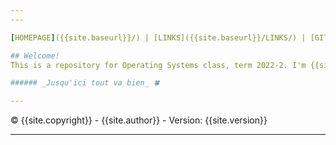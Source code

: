 ```yaml
---
---

[HOMEPAGE]({{site.baseurl}}/) | [LINKS]({{site.baseurl}}/LINKS/) | [GITHUB]({{site.githubrepo}}) | [LOG]({{site.baseurl}}{{site.mylog}}) | [TARBALL]({{site.tarball}})

## Welcome!
This is a repository for Operating Systems class, term 2022-2. I'm {{site.author}}, nice to meet you.

###### _Jusqu'ici tout va bien_ 🍀

---
```


© {{site.copyright}} - {{site.author}} - Version: {{site.version}}

---
